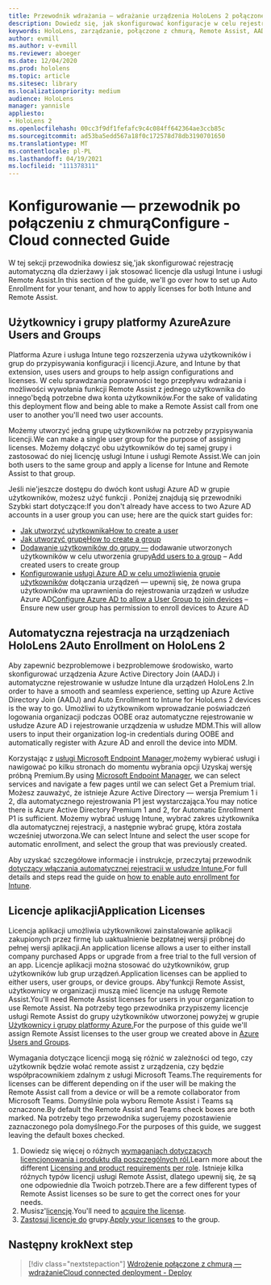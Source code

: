 ```yaml
---
title: Przewodnik wdrażania — wdrażanie urządzenia HoloLens 2 połączonego z chmurą na dużą skalę przy użyciu usługi Remote Assist — konfigurowanie
description: Dowiedz się, jak skonfigurować konfiguracje w celu rejestrowania urządzeń HoloLens za pośrednictwem sieci połączonej z chmurą na dużą skalę przy użyciu usługi Remote Assist.
keywords: HoloLens, zarządzanie, połączone z chmurą, Remote Assist, AAD, Azure AD, MDM, Mobile Zarządzanie urządzeniami
author: evmill
ms.author: v-evmill
ms.reviewer: aboeger
ms.date: 12/04/2020
ms.prod: hololens
ms.topic: article
ms.sitesec: library
ms.localizationpriority: medium
audience: HoloLens
manager: yannisle
appliesto:
- HoloLens 2
ms.openlocfilehash: 00cc3f9df1fefafc9c4c084ff642364ae3ccb85c
ms.sourcegitcommit: ad53ba5edd567a18f0c172578d78db3190701650
ms.translationtype: MT
ms.contentlocale: pl-PL
ms.lasthandoff: 04/19/2021
ms.locfileid: "111378311"
---
```

# <a name="configure---cloud-connected-guide"></a><span data-ttu-id="01ff6-104">Konfigurowanie — przewodnik po połączeniu z chmurą</span><span class="sxs-lookup"><span data-stu-id="01ff6-104">Configure - Cloud connected Guide</span></span>

<span data-ttu-id="01ff6-105">W tej sekcji przewodnika dowiesz się,&#39;jak skonfigurować rejestrację automatyczną dla dzierżawy i jak stosować licencje dla usługi Intune i usługi Remote Assist.</span><span class="sxs-lookup"><span data-stu-id="01ff6-105">In this section of the guide, we&#39;ll go over how to set up Auto Enrollment for your tenant, and how to apply licenses for both Intune and Remote Assist.</span></span>

## <a name="azure-users-and-groups"></a><span data-ttu-id="01ff6-106">Użytkownicy i grupy platformy Azure</span><span class="sxs-lookup"><span data-stu-id="01ff6-106">Azure Users and Groups</span></span>

<span data-ttu-id="01ff6-107">Platforma Azure i usługa Intune tego rozszerzenia używa użytkowników i grup do przypisywania konfiguracji i licencji.</span><span class="sxs-lookup"><span data-stu-id="01ff6-107">Azure, and Intune by that extension, uses users and groups to help assign configurations and licenses.</span></span> <span data-ttu-id="01ff6-108">W celu sprawdzania poprawności tego przepływu wdrażania i możliwości wywołania funkcji Remote Assist z jednego użytkownika do innego&#39;będą potrzebne dwa konta użytkowników.</span><span class="sxs-lookup"><span data-stu-id="01ff6-108">For the sake of validating this deployment flow and being able to make a Remote Assist call from one user to another you&#39;ll need two user accounts.</span></span>

<span data-ttu-id="01ff6-109">Możemy utworzyć jedną grupę użytkowników na potrzeby przypisywania licencji.</span><span class="sxs-lookup"><span data-stu-id="01ff6-109">We can make a single user group for the purpose of assigning licenses.</span></span> <span data-ttu-id="01ff6-110">Możemy dołączyć obu użytkowników do tej samej grupy i zastosować do niej licencję usługi Intune i usługi Remote Assist.</span><span class="sxs-lookup"><span data-stu-id="01ff6-110">We can join both users to the same group and apply a license for Intune and Remote Assist to that group.</span></span>

<span data-ttu-id="01ff6-111">Jeśli nie&#39;jeszcze dostępu do dwóch kont usługi Azure AD w grupie użytkowników, możesz użyć funkcji . Poniżej znajdują się przewodniki Szybki start dotyczące:</span><span class="sxs-lookup"><span data-stu-id="01ff6-111">If you don&#39;t already have access to two Azure AD accounts in a user group you can use; here are the quick start guides for:</span></span>

- [<span data-ttu-id="01ff6-112">Jak utworzyć użytkownika</span><span class="sxs-lookup"><span data-stu-id="01ff6-112">How to create a user</span></span>](https://docs.microsoft.com/mem/intune/fundamentals/quickstart-create-user)
- [<span data-ttu-id="01ff6-113">Jak utworzyć grupę</span><span class="sxs-lookup"><span data-stu-id="01ff6-113">How to create a group</span></span>](https://docs.microsoft.com/mem/intune/fundamentals/quickstart-create-group)
- <span data-ttu-id="01ff6-114">[Dodawanie użytkowników do grupy —](https://docs.microsoft.com/azure/active-directory/fundamentals/active-directory-groups-members-azure-portal) dodawanie utworzonych użytkowników w celu utworzenia grupy</span><span class="sxs-lookup"><span data-stu-id="01ff6-114">[Add users to a group](https://docs.microsoft.com/azure/active-directory/fundamentals/active-directory-groups-members-azure-portal) – Add created users to create group</span></span>
- <span data-ttu-id="01ff6-115">[Konfigurowanie usługi Azure AD w celu umożliwienia grupie użytkowników](https://docs.microsoft.com/azure/active-directory/devices/azureadjoin-plan#configure-your-device-settings) dołączania urządzeń — upewnij się, że nowa grupa użytkowników ma uprawnienia do rejestrowania urządzeń w usłudze Azure AD</span><span class="sxs-lookup"><span data-stu-id="01ff6-115">[Configure Azure AD to allow a User Group to join devices](https://docs.microsoft.com/azure/active-directory/devices/azureadjoin-plan#configure-your-device-settings) – Ensure new user group has permission to enroll devices to Azure AD</span></span>

## <a name="auto-enrollment-on-hololens-2"></a><span data-ttu-id="01ff6-116">Automatyczna rejestracja na urządzeniach HoloLens 2</span><span class="sxs-lookup"><span data-stu-id="01ff6-116">Auto Enrollment on HoloLens 2</span></span>

<span data-ttu-id="01ff6-117">Aby zapewnić bezproblemowe i bezproblemowe środowisko, warto skonfigurować urządzenia Azure Active Directory Join (AADJ) i automatyczne rejestrowanie w usłudze Intune dla urządzeń HoloLens 2.</span><span class="sxs-lookup"><span data-stu-id="01ff6-117">In order to have a smooth and seamless experience, setting up Azure Active Directory Join (AADJ) and Auto Enrollment to Intune for HoloLens 2 devices is the way to go.</span></span> <span data-ttu-id="01ff6-118">Umożliwi to użytkownikom wprowadzanie poświadczeń logowania organizacji podczas OOBE oraz automatyczne rejestrowanie w usłudze Azure AD i rejestrowanie urządzenia w usłudze MDM.</span><span class="sxs-lookup"><span data-stu-id="01ff6-118">This will allow users to input their organization log-in credentials during OOBE and automatically register with Azure AD and enroll the device into MDM.</span></span>

<span data-ttu-id="01ff6-119">Korzystając z [usługi Microsoft Endpoint Manager,](https://endpoint.microsoft.com/#home)możemy wybierać usługi i nawigować po kilku stronach do momentu wybrania opcji Uzyskaj wersję próbną Premium.</span><span class="sxs-lookup"><span data-stu-id="01ff6-119">By using [Microsoft Endpoint Manager](https://endpoint.microsoft.com/#home), we can select services and navigate a few pages until we can select Get a Premium trial.</span></span> <span data-ttu-id="01ff6-120">Możesz zauważyć, że istnieje Azure Active Directory — wersja Premium 1 i 2, dla automatycznego rejestrowania P1 jest wystarczająca.</span><span class="sxs-lookup"><span data-stu-id="01ff6-120">You may notice there is Azure Active Directory Premium 1 and 2, for Automatic Enrollment P1 is sufficient.</span></span> <span data-ttu-id="01ff6-121">Możemy wybrać usługę Intune, wybrać zakres użytkownika dla automatycznej rejestracji, a następnie wybrać grupę, która została wcześniej utworzona.</span><span class="sxs-lookup"><span data-stu-id="01ff6-121">We can select Intune and select the user scope for automatic enrollment, and select the group that was previously created.</span></span>

<span data-ttu-id="01ff6-122">Aby uzyskać szczegółowe informacje i instrukcje, przeczytaj przewodnik [dotyczący włączania automatycznej rejestracji w usłudze Intune.](https://docs.microsoft.com/mem/intune/enrollment/quickstart-setup-auto-enrollment)</span><span class="sxs-lookup"><span data-stu-id="01ff6-122">For full details and steps read the guide on [how to enable auto enrollment for Intune](https://docs.microsoft.com/mem/intune/enrollment/quickstart-setup-auto-enrollment).</span></span>

## <a name="application-licenses"></a><span data-ttu-id="01ff6-123">Licencje aplikacji</span><span class="sxs-lookup"><span data-stu-id="01ff6-123">Application Licenses</span></span>

<span data-ttu-id="01ff6-124">Licencja aplikacji umożliwia użytkownikowi zainstalowanie aplikacji zakupionych przez firmę lub uaktualnienie bezpłatnej wersji próbnej do pełnej wersji aplikacji.</span><span class="sxs-lookup"><span data-stu-id="01ff6-124">An application license allows a user to either install company purchased Apps or upgrade from a free trial to the full version of an app.</span></span> <span data-ttu-id="01ff6-125">Licencje aplikacji można stosować do użytkowników, grup użytkowników lub grup urządzeń.</span><span class="sxs-lookup"><span data-stu-id="01ff6-125">Application licenses can be applied to either users, user groups, or device groups.</span></span> <span data-ttu-id="01ff6-126">Aby&#39;funkcji Remote Assist, użytkownicy w organizacji muszą mieć licencje na usługę Remote Assist.</span><span class="sxs-lookup"><span data-stu-id="01ff6-126">You&#39;ll need Remote Assist licenses for users in your organization to use Remote Assist.</span></span> <span data-ttu-id="01ff6-127">Na potrzeby tego przewodnika przypiszemy licencje usługi Remote Assist do grupy użytkowników utworzonej powyżej w grupie [Użytkownicy i grupy platformy Azure.](hololens2-cloud-connected-configure.md#azure-users-and-groups)</span><span class="sxs-lookup"><span data-stu-id="01ff6-127">For the purpose of this guide we'll assign Remote Assist licenses to the user group we created above in [Azure Users and Groups](hololens2-cloud-connected-configure.md#azure-users-and-groups).</span></span>

<span data-ttu-id="01ff6-128">Wymagania dotyczące licencji mogą się różnić w zależności od tego, czy użytkownik będzie wołać remote assist z urządzenia, czy będzie współpracownikiem zdalnym z usługi Microsoft Teams.</span><span class="sxs-lookup"><span data-stu-id="01ff6-128">The requirements for licenses can be different depending on if the user will be making the Remote Assist call from a device or will be a remote collaborator from Microsoft Teams.</span></span> <span data-ttu-id="01ff6-129">Domyślnie pola wyboru Remote Assist i Teams są oznaczone.</span><span class="sxs-lookup"><span data-stu-id="01ff6-129">By default the Remote Assist and Teams check boxes are both marked.</span></span> <span data-ttu-id="01ff6-130">Na potrzeby tego przewodnika sugerujemy pozostawienie zaznaczonego pola domyślnego.</span><span class="sxs-lookup"><span data-stu-id="01ff6-130">For the purposes of this guide, we suggest leaving the default boxes checked.</span></span>

1. <span data-ttu-id="01ff6-131">Dowiedz się więcej o różnych [wymaganiach dotyczących licencjonowania i produktu dla poszczególnych ról.](https://docs.microsoft.com/dynamics365/mixed-reality/remote-assist/requirements#licensing-and-product-requirements-per-role)</span><span class="sxs-lookup"><span data-stu-id="01ff6-131">Learn more about the different [Licensing and product requirements per role](https://docs.microsoft.com/dynamics365/mixed-reality/remote-assist/requirements#licensing-and-product-requirements-per-role).</span></span> <span data-ttu-id="01ff6-132">Istnieje kilka różnych typów licencji usługi Remote Assist, dlatego upewnij się, że są one odpowiednie dla Twoich potrzeb.</span><span class="sxs-lookup"><span data-stu-id="01ff6-132">There are a few different types of Remote Assist licenses so be sure to get the correct ones for your needs.</span></span>
2. <span data-ttu-id="01ff6-133">Musisz&#39;[licencję](https://docs.microsoft.com/dynamics365/mixed-reality/remote-assist/buy-remote-assist).</span><span class="sxs-lookup"><span data-stu-id="01ff6-133">You&#39;ll need to [acquire the license](https://docs.microsoft.com/dynamics365/mixed-reality/remote-assist/buy-remote-assist).</span></span>
3. <span data-ttu-id="01ff6-134">[Zastosuj licencje do](https://docs.microsoft.com/dynamics365/mixed-reality/remote-assist/deploy-remote-assist) grupy.</span><span class="sxs-lookup"><span data-stu-id="01ff6-134">[Apply your licenses](https://docs.microsoft.com/dynamics365/mixed-reality/remote-assist/deploy-remote-assist) to the group.</span></span>

## <a name="next-step"></a><span data-ttu-id="01ff6-135">Następny krok</span><span class="sxs-lookup"><span data-stu-id="01ff6-135">Next step</span></span>

> [!div class="nextstepaction"]
> [<span data-ttu-id="01ff6-136">Wdrożenie połączone z chmurą — wdrażanie</span><span class="sxs-lookup"><span data-stu-id="01ff6-136">Cloud connected deployment - Deploy</span></span>](hololens2-cloud-connected-deploy.md)